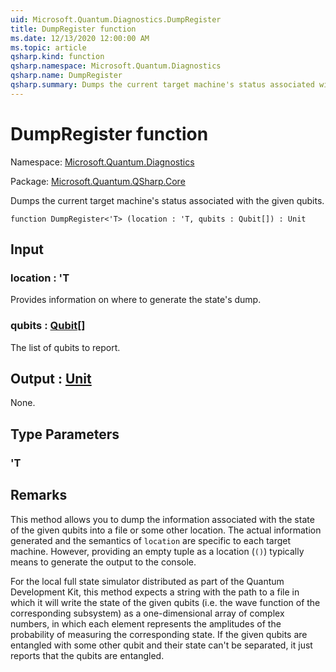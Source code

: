 ```yaml
---
uid: Microsoft.Quantum.Diagnostics.DumpRegister
title: DumpRegister function
ms.date: 12/13/2020 12:00:00 AM
ms.topic: article
qsharp.kind: function
qsharp.namespace: Microsoft.Quantum.Diagnostics
qsharp.name: DumpRegister
qsharp.summary: Dumps the current target machine's status associated with the given qubits.
---
```


# DumpRegister function

Namespace: [Microsoft.Quantum.Diagnostics](xref:Microsoft.Quantum.Diagnostics)

Package: [Microsoft.Quantum.QSharp.Core](https://nuget.org/packages/Microsoft.Quantum.QSharp.Core)


Dumps the current target machine's status associated with the given qubits.

```qsharp
function DumpRegister<'T> (location : 'T, qubits : Qubit[]) : Unit
```


## Input

### location : 'T

Provides information on where to generate the state's dump.


### qubits : [Qubit](xref:microsoft.quantum.lang-ref.qubit)[]

The list of qubits to report.



## Output : [Unit](xref:microsoft.quantum.lang-ref.unit)

None.

## Type Parameters

### 'T



## Remarks

This method allows you to dump the information associated with the state of thegiven qubits into a file or some other location.The actual information generated and the semantics of `location`are specific to each target machine. However, providing an empty tuple as a location (`()`)typically means to generate the output to the console.For the local full state simulator distributed as part of theQuantum Development Kit, this method  expects a string withthe path to a file in which it will write thestate of the given qubits (i.e. the wave function of the corresponding  subsystem) as aone-dimensional array of complex numbers, in which each element representsthe amplitudes of the probability of measuring the corresponding state.If the given qubits are entangled with some other qubit and theirstate can't be separated, it just reports that the qubits are entangled.